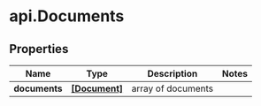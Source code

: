 # api.Documents

## Properties

Name | Type | Description | Notes
------------ | ------------- | ------------- | -------------
**documents** | [**[Document]**](Document.md) | array of documents | 


